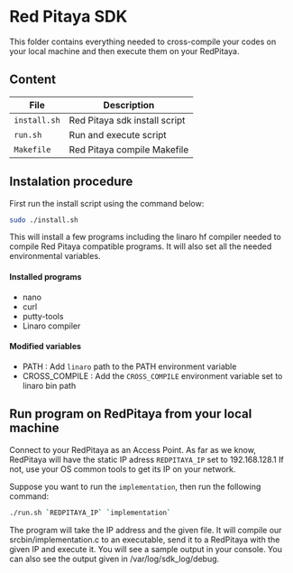 Red Pitaya SDK
==============

This folder contains everything needed to cross-compile your codes on your local machine and then execute them on your RedPitaya.

## Content ##

| File                  | Description
|-----------------------|-----------------------------------------
| `install.sh`          | Red Pitaya sdk install script
| `run.sh`              | Run and execute script
| `Makefile`            | Red Pitaya compile Makefile


## Instalation procedure  ##

First run the install script using the command below:
```bash
sudo ./install.sh
```

This will install a few programs including the linaro hf compiler needed to compile Red Pitaya compatible programs. It will also set all the needed environmental variables.

#### Installed programs ####

- nano
- curl
- putty-tools
- Linaro compiler

#### Modified variables ####

- PATH : Add `linaro` path to the PATH environment variable
- CROSS_COMPILE : Add the `CROSS_COMPILE` environment variable set to linaro bin path

## Run program on RedPitaya from your local machine ##

Connect to your RedPitaya as an Access Point.
As far as we know, RedPitaya will have the static IP adress `REDPITAYA_IP` set to 192.168.128.1
If not, use your OS common tools to get its IP on your network.

Suppose you want to run the `implementation`, then run the following command:

```bash
./run.sh `REDPITAYA_IP` `implementation`
```

The program will take the IP address and the given file. It will compile our srcbin/implementation.c to an executable, send it to a RedPitaya with the given IP and execute it. You will see a sample output in your console. You can also see the output given in /var/log/sdk_log/debug.
